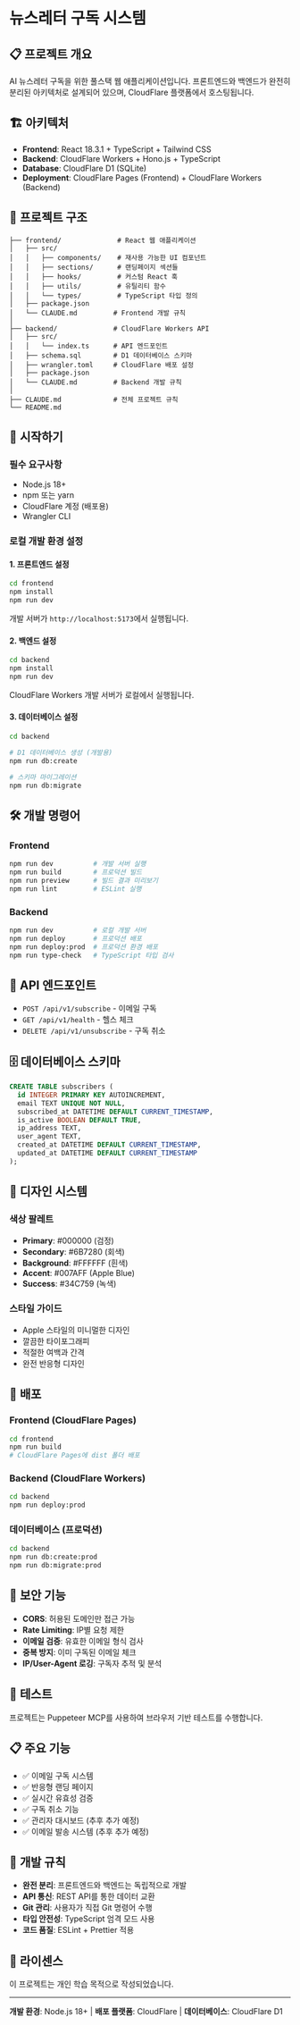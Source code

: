 # 뉴스레터 구독 시스템

## 📋 프로젝트 개요

AI 뉴스레터 구독을 위한 풀스택 웹 애플리케이션입니다. 프론트엔드와 백엔드가 완전히 분리된 아키텍처로 설계되어 있으며, CloudFlare 플랫폼에서 호스팅됩니다.

## 🏗️ 아키텍처

- **Frontend**: React 18.3.1 + TypeScript + Tailwind CSS
- **Backend**: CloudFlare Workers + Hono.js + TypeScript  
- **Database**: CloudFlare D1 (SQLite)
- **Deployment**: CloudFlare Pages (Frontend) + CloudFlare Workers (Backend)

## 📁 프로젝트 구조

```
├── frontend/              # React 웹 애플리케이션
│   ├── src/
│   │   ├── components/    # 재사용 가능한 UI 컴포넌트
│   │   ├── sections/      # 랜딩페이지 섹션들
│   │   ├── hooks/         # 커스텀 React 훅
│   │   ├── utils/         # 유틸리티 함수
│   │   └── types/         # TypeScript 타입 정의
│   ├── package.json
│   └── CLAUDE.md         # Frontend 개발 규칙
│
├── backend/              # CloudFlare Workers API
│   ├── src/
│   │   └── index.ts      # API 엔드포인트
│   ├── schema.sql        # D1 데이터베이스 스키마
│   ├── wrangler.toml     # CloudFlare 배포 설정
│   ├── package.json
│   └── CLAUDE.md         # Backend 개발 규칙
│
├── CLAUDE.md             # 전체 프로젝트 규칙
└── README.md
```

## 🚀 시작하기

### 필수 요구사항

- Node.js 18+ 
- npm 또는 yarn
- CloudFlare 계정 (배포용)
- Wrangler CLI

### 로컬 개발 환경 설정

#### 1. 프론트엔드 설정

```bash
cd frontend
npm install
npm run dev
```

개발 서버가 `http://localhost:5173`에서 실행됩니다.

#### 2. 백엔드 설정

```bash
cd backend
npm install
npm run dev
```

CloudFlare Workers 개발 서버가 로컬에서 실행됩니다.

#### 3. 데이터베이스 설정

```bash
cd backend

# D1 데이터베이스 생성 (개발용)
npm run db:create

# 스키마 마이그레이션
npm run db:migrate
```

## 🛠️ 개발 명령어

### Frontend
```bash
npm run dev          # 개발 서버 실행
npm run build        # 프로덕션 빌드
npm run preview      # 빌드 결과 미리보기
npm run lint         # ESLint 실행
```

### Backend
```bash
npm run dev          # 로컬 개발 서버
npm run deploy       # 프로덕션 배포
npm run deploy:prod  # 프로덕션 환경 배포
npm run type-check   # TypeScript 타입 검사
```

## 📡 API 엔드포인트

- `POST /api/v1/subscribe` - 이메일 구독
- `GET /api/v1/health` - 헬스 체크
- `DELETE /api/v1/unsubscribe` - 구독 취소

## 🗄️ 데이터베이스 스키마

```sql
CREATE TABLE subscribers (
  id INTEGER PRIMARY KEY AUTOINCREMENT,
  email TEXT UNIQUE NOT NULL,
  subscribed_at DATETIME DEFAULT CURRENT_TIMESTAMP,
  is_active BOOLEAN DEFAULT TRUE,
  ip_address TEXT,
  user_agent TEXT,
  created_at DATETIME DEFAULT CURRENT_TIMESTAMP,
  updated_at DATETIME DEFAULT CURRENT_TIMESTAMP
);
```

## 🎨 디자인 시스템

### 색상 팔레트
- **Primary**: #000000 (검정)
- **Secondary**: #6B7280 (회색)
- **Background**: #FFFFFF (흰색)
- **Accent**: #007AFF (Apple Blue)
- **Success**: #34C759 (녹색)

### 스타일 가이드
- Apple 스타일의 미니멀한 디자인
- 깔끔한 타이포그래피
- 적절한 여백과 간격
- 완전 반응형 디자인

## 🚦 배포

### Frontend (CloudFlare Pages)
```bash
cd frontend
npm run build
# CloudFlare Pages에 dist 폴더 배포
```

### Backend (CloudFlare Workers)
```bash
cd backend
npm run deploy:prod
```

### 데이터베이스 (프로덕션)
```bash
cd backend
npm run db:create:prod
npm run db:migrate:prod
```

## 🔐 보안 기능

- **CORS**: 허용된 도메인만 접근 가능
- **Rate Limiting**: IP별 요청 제한
- **이메일 검증**: 유효한 이메일 형식 검사
- **중복 방지**: 이미 구독된 이메일 체크
- **IP/User-Agent 로깅**: 구독자 추적 및 분석

## 🧪 테스트

프로젝트는 Puppeteer MCP를 사용하여 브라우저 기반 테스트를 수행합니다.

## 📋 주요 기능

- ✅ 이메일 구독 시스템
- ✅ 반응형 랜딩 페이지
- ✅ 실시간 유효성 검증
- ✅ 구독 취소 기능
- ✅ 관리자 대시보드 (추후 추가 예정)
- ✅ 이메일 발송 시스템 (추후 추가 예정)

## 🤝 개발 규칙

- **완전 분리**: 프론트엔드와 백엔드는 독립적으로 개발
- **API 통신**: REST API를 통한 데이터 교환
- **Git 관리**: 사용자가 직접 Git 명령어 수행
- **타입 안전성**: TypeScript 엄격 모드 사용
- **코드 품질**: ESLint + Prettier 적용

## 📝 라이센스

이 프로젝트는 개인 학습 목적으로 작성되었습니다.

---

**개발 환경**: Node.js 18+ | **배포 플랫폼**: CloudFlare | **데이터베이스**: CloudFlare D1
